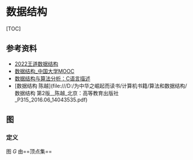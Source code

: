 # 数据结构

[TOC]

## 参考资料

- [2022王道数据结构](file:///D:/为中华之崛起而读书/考研/王道/2022王道数据结构.pdf)
- [数据结构_中国大学MOOC](https://www.icourse163.org/learn/ZJU-93001?tid=1459700443#/learn/content)
- [数据结构与算法分析：C语言描述](file:///D:/为中华之崛起而读书/计算机书籍/算法和数据结构/数据结构与算法分析：C语言描述_原书第2版_高清版.pdf)
- [数据结构 陈越](file:///D:/为中华之崛起而读书/计算机书籍/算法和数据结构/数据结构  第2版__陈越_北京：高等教育出版社_P315_2016.06_14043535.pdf)

## 图

### 定义

图 $G$ 由==顶点集== 
